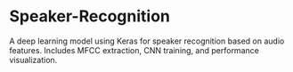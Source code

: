 # Speaker-Recognition
A deep learning model using Keras for speaker recognition based on audio features. Includes MFCC extraction, CNN training, and performance visualization.

